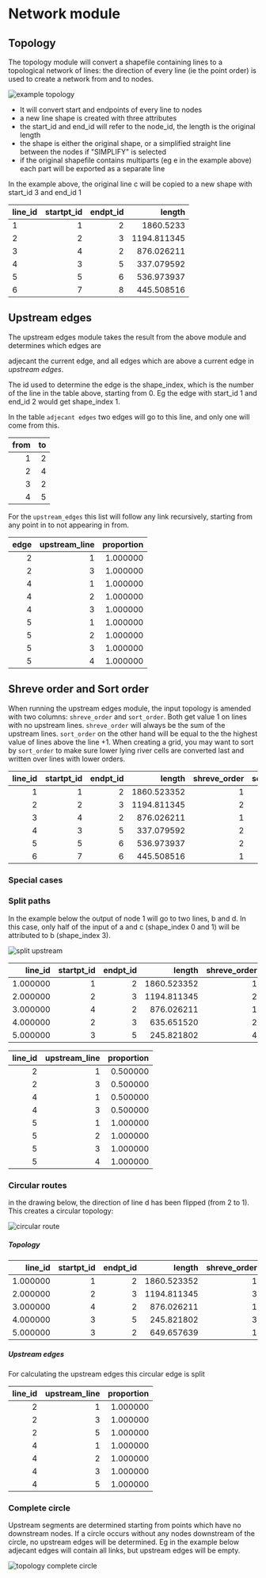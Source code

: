 

# Network module

##  Topology

The topology module will convert a shapefile containing lines to a topological network of lines: the direction of every line (ie the point order) is used to create a network from and to nodes.

![example topology](img/topology.png)

* It will convert start and endpoints of every line to nodes
* a new line shape is created with three attributes
* the start_id and end_id will refer to the node_id, the length is the original length
* the shape is either the original shape, or a simplified straight line between the nodes if "SIMPLIFY" is selected
* if the original shapefile contains multiparts (eg e in the example above) each part will be exported as a separate line

In the example above, the original line c will be copied to a new shape with start_id 3 and end_id 1

|    line_id    | startpt_id | endpt_id |      length |
| ------------- | -------: | -----: | ----------: |
| 1             |        1 |      2 |   1860.5233 |
| 2             |        2 |      3 | 1194.811345 |
| 3             |        4 |      2 |  876.026211 |
| 4             |        3 |      5 |  337.079592 |
| 5             |        5 |      6 |  536.973937 |
| 6             |        7 |      8 |  445.508516 |

## Upstream edges

The upstream edges module takes the result from the above module and determines which edges are 

adjecant the current edge, and all edges which are above a current edge in _upstream edges_. 

The id used to determine the edge is the shape_index, which is the number of the line in the table above, starting from 0. Eg the edge with start_id 1 and end_id 2 would get shape_index 1.

In the table `adjecant edges` two edges will go to this line, and only one will come from this.

| from |   to |
| ---: | ---: |
|    1 |    2 |
|    2 |    4 |
|    3 |    2 |
|    4 |    5 |

For the `upstream_edges` this list will follow any link recursively, starting from any point in to not appearing in from. 

| edge | upstream_line | proportion |
| ---: | ------------: | ---------: |
|    2 |             1 |   1.000000 |
|    2 |             3 |   1.000000 |
|    4 |             1 |   1.000000 |
|    4 |             2 |   1.000000 |
|    4 |             3 |   1.000000 |
|    5 |             1 |   1.000000 |
|    5 |             2 |   1.000000 |
|    5 |             3 |   1.000000 |
|    5 |             4 |   1.000000 |

## Shreve order and Sort order

When running the upstream edges module, the input topology is amended with two columns: `shreve_order` and `sort_order`. 
Both get value 1 on lines with no upstream lines. `shreve_order` will always be the sum of the upstream lines. `sort_order` on the other hand will be equal to the the highest value of lines above the line +1.
When creating a grid, you may want to sort by `sort_order` to make sure lower lying river cells are converted last and written over lines with lower orders.

|line_id|startpt_id|endpt_id|length|shreve_order|sort_order|
|----:|----:|----:|----:|----:|----:|
|1|1|2|1860.523352|1|1|
|2|2|3|1194.811345|2|2|
|3|4|2|876.026211|1|1|
|4|3|5|337.079592|2|3|
|5|5|6|536.973937|2|4|
|6|7|6|445.508516|1|1|



### Special cases



### Split paths

In the example below the output of node 1 will go to two lines, b and d. In this case, only half of the input of a and c (shape_index 0 and 1) will be attributed to b (shape_index 3).

![split upstream](img/split_upstream.png)

|line_id|startpt_id|endpt_id|length|shreve_order|sort_order|
|----:|----:|----:|----:|----:|----:|
|1.000000|1|2|1860.523352|1|1|
|2.000000|2|3|1194.811345|2|2|
|3.000000|4|2|876.026211|1|1|
|4.000000|2|3|635.651520|2|2|
|5.000000|3|5|245.821802|4|3|


|line_id|upstream_line|proportion|
|----:|----:|----:|
|2|1|0.500000|
|2|3|0.500000|
|4|1|0.500000|
|4|3|0.500000|
|5|1|1.000000|
|5|2|1.000000|
|5|3|1.000000|
|5|4|1.000000|


### Circular routes

in the drawing below, the direction of line d has been flipped (from 2 to 1). This creates a circular topology: 



![circular route](img/topology-circle.png)

##### Topology

|line_id|startpt_id|endpt_id|length|shreve_order|sort_order|
|----:|----:|----:|----:|----:|----:|
|1.000000|1|2|1860.523352|1|1|
|2.000000|2|3|1194.811345|3|2|
|3.000000|4|2|876.026211|1|1|
|4.000000|3|5|245.821802|3|3|
|5.000000|3|2|649.657639|1|1|


##### Upstream edges

For calculating the upstream edges this circular edge is split 

|line_id|upstream_line|proportion|
|----:|----:|----:|
|2|1|1.000000|
|2|3|1.000000|
|2|5|1.000000|
|4|1|1.000000|
|4|2|1.000000|
|4|3|1.000000|
|4|5|1.000000|


### Complete circle

Upstream segments are determined starting from points which have no downstream nodes. If a circle occurs without any nodes downstream of the circle, no upstream edges will be determined. Eg in the example below adjecant edges will contain all links, but upstream edges will be empty.

![topology complete circle](img/topology-circle2.png)

